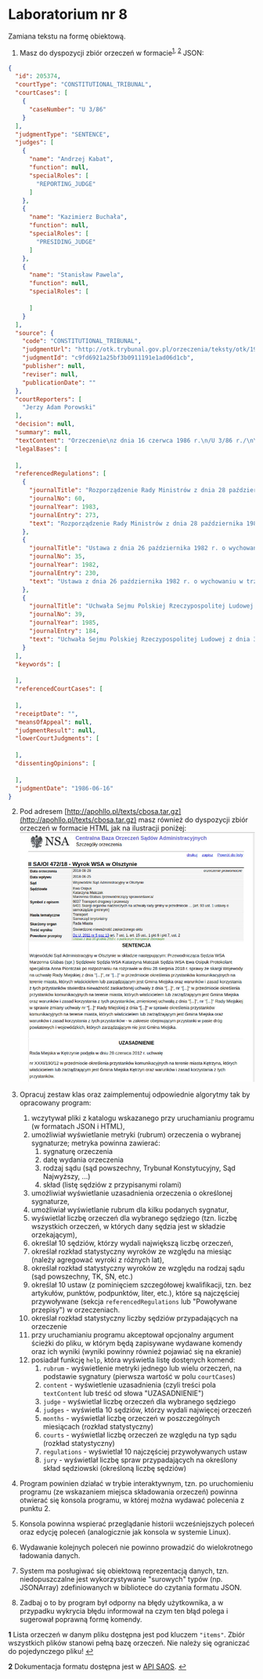 # Laboratorium nr 8 

Zamiana tekstu na formę obiektową.

1. Masz do dyspozycji zbiór orzeczeń w formacie<sup id="a1">[1](#f1), [2](#f2)</sup> JSON:

```json
{
  "id": 205374,
  "courtType": "CONSTITUTIONAL_TRIBUNAL",
  "courtCases": [
    {
      "caseNumber": "U 3/86"
    }
  ],
  "judgmentType": "SENTENCE",
  "judges": [
    {
      "name": "Andrzej Kabat",
      "function": null,
      "specialRoles": [
        "REPORTING_JUDGE"
      ]
    },
    {
      "name": "Kazimierz Buchała",
      "function": null,
      "specialRoles": [
        "PRESIDING_JUDGE"
      ]
    },
    {
      "name": "Stanisław Pawela",
      "function": null,
      "specialRoles": [

      ]
    }
  ],
  "source": {
    "code": "CONSTITUTIONAL_TRIBUNAL",
    "judgmentUrl": "http://otk.trybunal.gov.pl/orzeczenia/teksty/otk/1986/U_03_86.doc",
    "judgmentId": "c9fd6921a25bf3b0911191e1ad06d1cb",
    "publisher": null,
    "reviser": null,
    "publicationDate": ""
  },
  "courtReporters": [
    "Jerzy Adam Porowski"
  ],
  "decision": null,
  "summary": null,
  "textContent": "Orzeczenie\nz dnia 16 czerwca 1986 r.\n/U 3/86 r./\n\n\nTrybunał Konstytucyjny w składzie: \n\nPrzewodniczący: \tSędzia TK Kazimierz Buchała \n\nSędziowie TK: \tAndrzej Kabat (sprawozdawca) \nStanisław Pawela \n\nProtokolant: \tJerzy Adam Porowski \n\n\npo rozpatrzeniu w dniu 16 czerwca 1986 r. na rozprawie, z udziałem uczestników postępowania umocowanych przedstawicieli: Rady Ministrów, Ministra Handlu Wewnętrznego i Usług oraz Prokuratora Generalnego PRL, sprawy z wniosku Komitetu Wykonawczego Rady Krajowej Patriotycznego Ruchu Odrodzenia Narodowego o wydanie orzeczenia stwierdzającego niezgodność: \n\n1) przepisu § 2 ust. 2 rozporządzenia Rady Ministrów z dnia 28 października 1983 r. ...",
  "legalBases": [

  ],
  "referencedRegulations": [
    {
      "journalTitle": "Rozporządzenie Rady Ministrów z dnia 28 października 1983 r. w sprawie określenia liczby punktów sprzedaży napojów alkoholowych.",
      "journalNo": 60,
      "journalYear": 1983,
      "journalEntry": 273,
      "text": "Rozporządzenie Rady Ministrów z dnia 28 października 1983 r. w sprawie określenia liczby punktów sprzedaży napojów alkoholowych (Dz. U. z 1983 r. Nr 60 poz. 273 - § 1, § 2 ust. 2)"
    },
    {
      "journalTitle": "Ustawa z dnia 26 października 1982 r. o wychowaniu w trzeźwości i przeciwdziałaniu alkoholizmowi",
      "journalNo": 35,
      "journalYear": 1982,
      "journalEntry": 230,
      "text": "Ustawa z dnia 26 października 1982 r. o wychowaniu w trzeźwości i przeciwdziałaniu alkoholizmowi (Dz. U. z 1982 r. Nr 35 poz. 230 - art. 3 ust. 1, art. 3 ust. 2, art. 12 ust. 1)"
    },
    {
      "journalTitle": "Uchwała Sejmu Polskiej Rzeczypospolitej Ludowej z dnia 31 lipca 1985 r. w sprawie szczegółowego trybu postępowania przed Trybunałem Konstytucyjnym.",
      "journalNo": 39,
      "journalYear": 1985,
      "journalEntry": 184,
      "text": "Uchwała Sejmu Polskiej Rzeczypospolitej Ludowej z dnia 31 lipca 1985 r. w sprawie szczegółowego trybu postępowania przed Trybunałem Konstytucyjnym (Dz. U. z 1985 r. Nr 39 poz. 184 - art. 42 ust. 1 pkt 6)"
    }
  ],
  "keywords": [

  ],
  "referencedCourtCases": [

  ],
  "receiptDate": "",
  "meansOfAppeal": null,
  "judgmentResult": null,
  "lowerCourtJudgments": [

  ],
  "dissentingOpinions": [

  ],
  "judgmentDate": "1986-06-16"
}
```

2. Pod adresem [http://apohllo.pl/texts/cbosa.tar.gz](http://apohllo.pl/texts/cbosa.tar.gz) masz również do dyspozycji zbiór orzeczeń w formacie HTML jak na ilustracji poniżej:
   <img src="cbosa.jpg" />

2. Opracuj zestaw klas oraz zaimplementuj odpowiednie algorytmy tak by opracowany program:
   1. wczytywał pliki z katalogu wskazanego przy uruchamianiu programu (w formatach JSON i HTML),
   3. umożliwiał wyświetlanie metryki (rubrum) orzeczenia o wybranej sygnaturze; metryka powinna zawierać:
      1. sygnaturę orzeczenia
      2. datę wydania orzeczenia
      3. rodzaj sądu (sąd powszechny, Trybunał Konstytucyjny, Sąd Najwyższy, ...)
      4. skład (listę sędziów z przypisanymi rolami)
   3. umożliwiał wyświetlanie uzasadnienia orzeczenia o określonej sygnaturze,
   4. umożliwiał wyświetlanie rubrum dla kilku podanych sygnatur,
   5. wyświetlał liczbę orzeczeń dla wybranego sędziego (tzn. liczbę wszystkich orzeczeń, w których dany sędzia jest w
     składzie orzekającym),
   6. określał 10 sędziów, którzy wydali największą liczbę orzeczeń,
   7. określał rozkład statystyczny wyroków ze względu na miesiąc (należy agregować wyroki z różnych lat),
   8. określał rozkład statystyczny wyroków ze względu na rodzaj sądu (sąd powszechny, TK, SN, etc.)
   9. określał 10 ustaw (z pominięciem szczegółowej kwalifikacji, tzn. bez
     artykułów, punktów, podpunktów, liter, etc.), które są najczęściej przywoływane (sekcja `referencedRegulations` lub "Powoływane przepisy") w orzeczeniach.
   10. określał rozkład statystyczny liczby sędziów przypadających na orzeczenie
   1. przy uruchamianiu programu akceptował opcjonalny argument ścieżki do pliku, w którym będą zapisywane wydawane
      komendy oraz ich wyniki (wyniki powinny również pojawiać się na ekranie)
   2. posiadał funkcję `help`, która wyświetla listę dostęnych komend:
      1. `rubrum` - wyświetlenie metryki jednego lub wielu orzeczeń, na podstawie sygnatury (pierwsza wartość w polu
         `courtCases`)
      2. `content` - wyświetlenie uzasadnienia (czyli treści pola `textContent` lub treść od słowa "UZASADNIENIE")
      3. `judge` - wyświetlał liczbę orzeczeń dla wybranego sędziego
      4. `judges` - wyświetla 10 sędziów, którzy wydali najwięcej orzeczeń
      5. `months` - wyświetlał liczbę orzeczeń w poszczególnych miesiącach (rozkład statystyczny)
      6. `courts` - wyświetlał liczbę orzeczeń ze względu na typ sądu (rozkład statystyczny)
      7. `regulations` - wyświetlał 10 najczęściej przywoływanych ustaw
      8. `jury` - wyświetlał liczbę spraw przypadających na określony skład sędziowski (określoną liczbę sędziów)
3. Program powinien działać w trybie interaktywnym, tzn. po uruchomieniu programu (ze wskazaniem miejsca składowania
   orzeczeń) powinna otwierać się konsola programu, w której można wydawać polecenia z punktu 2. 
4. Konsola powinna wspierać przeglądanie historii wcześniejszych poleceń oraz edycję poleceń (analogicznie jak konsola w
   systemie Linux).
5. Wydawanie kolejnych poleceń nie powinno prowadzić do wielokrotnego ładowania danych.
6. System ma posługiwać się obiektową reprezentacją danych, tzn. niedopuszczalne jest wykorzystywanie "surowych" 
   typów (np. JSONArray) zdefiniowanych w bibliotece do czytania formatu JSON.
7. Zadbaj o to by program był odporny na błędy użytkownika, a w przypadku wykrycia błędu informował na czym ten błąd
   polega i sugerował poprawną formę komendy.

<b id="f1">1</b> Lista orzeczeń w danym pliku dostępna jest pod kluczem `"items"`. Zbiór wszystkich plików stanowi
pełną bazę orzeczeń. Nie należy się ograniczać do pojedynczego pliku! [↩](#a1)

<b id="f2">2</b> Dokumentacja formatu dostępna jest w [API SAOS](https://www.saos.org.pl/help/index.php/dokumentacja-api/api-pobierania-danych). [↩](#a1)

